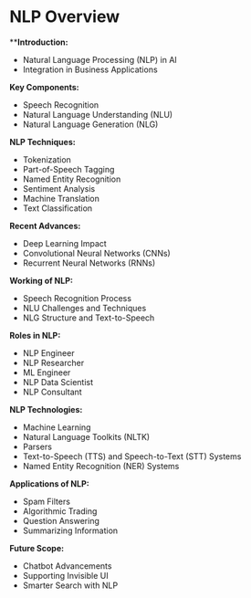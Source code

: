 # NLP Overview

****Introduction:**
- Natural Language Processing (NLP) in AI
- Integration in Business Applications

**Key Components:**
- Speech Recognition
- Natural Language Understanding (NLU)
- Natural Language Generation (NLG)

**NLP Techniques:**
- Tokenization
- Part-of-Speech Tagging
- Named Entity Recognition
- Sentiment Analysis
- Machine Translation
- Text Classification

**Recent Advances:**
- Deep Learning Impact
- Convolutional Neural Networks (CNNs)
- Recurrent Neural Networks (RNNs)

**Working of NLP:**
- Speech Recognition Process
- NLU Challenges and Techniques
- NLG Structure and Text-to-Speech

**Roles in NLP:**
- NLP Engineer
- NLP Researcher
- ML Engineer
- NLP Data Scientist
- NLP Consultant

**NLP Technologies:**
- Machine Learning
- Natural Language Toolkits (NLTK)
- Parsers
- Text-to-Speech (TTS) and Speech-to-Text (STT) Systems
- Named Entity Recognition (NER) Systems

**Applications of NLP:**
- Spam Filters
- Algorithmic Trading
- Question Answering
- Summarizing Information

****Future Scope:****
- Chatbot Advancements
- Supporting Invisible UI
- Smarter Search with NLP
